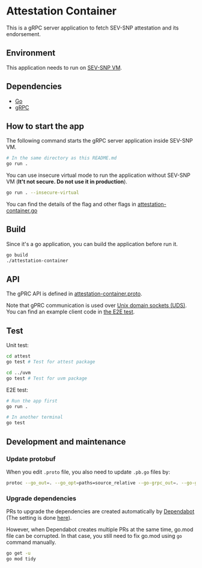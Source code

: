 # Attestation Container

This is a gRPC server application to fetch SEV-SNP attestation and its endorsement.

## Environment

This application needs to run on [SEV-SNP VM](https://www.amd.com/system/files/TechDocs/SEV-SNP-strengthening-vm-isolation-with-integrity-protection-and-more.pdf).

## Dependencies

- [Go](https://go.dev/doc/install)
- [gRPC](https://grpc.io/docs/languages/go/quickstart/)

## How to start the app

The following command starts the gRPC server application inside SEV-SNP VM.

```bash
# In the same directory as this README.md
go run .
```

You can use insecure virtual mode to run the application without SEV-SNP VM
(**It't not secure. Do not use it in production**).

```bash
go run . --insecure-virtual
```

You can find the details of the flag and other flags in [attestation-container.go](https://github.com/microsoft/CCF/blob/main/attestation-container/attestation-container.go)

## Build

Since it's a go application, you can build the application before run it.

```bash
go build
./attestation-container
```

## API

The gPRC API is defined in [attestation-container.proto](https://github.com/microsoft/CCF/blob/main/attestation-container/protobuf/attestation-container.proto).

Note that gPRC communication is used over [Unix domain sockets (UDS)](https://en.wikipedia.org/wiki/Unix_domain_socket). You can find an example client code in [the E2E test](https://github.com/microsoft/CCF/blob/main/attestation-container/attestation-container_test.go).

## Test

Unit test:

```bash
cd attest
go test # Test for attest package

cd ../uvm
go test # Test for uvm package
```

E2E test:

```bash
# Run the app first
go run .

# In another terminal
go test
```

## Development and maintenance

### Update protobuf

When you edit `.proto` file, you also need to update `.pb.go` files by:

```bash
protoc --go_out=. --go_opt=paths=source_relative --go-grpc_out=. --go-grpc_opt=paths=source_relative protobuf/attestation-container.proto
```

### Upgrade dependencies

PRs to upgrade the dependencies are created automatically by [Dependabot](https://docs.github.com/en/code-security/dependabot/working-with-dependabot) (The setting is done [here](https://github.com/microsoft/CCF/blob/main/.github/dependabot.yml)).

However, when Dependabot creates multiple PRs at the same time, go.mod file can be corrupted.
In that case, you still need to fix go.mod using `go` command manually.

```bash
go get -u
go mod tidy
```
